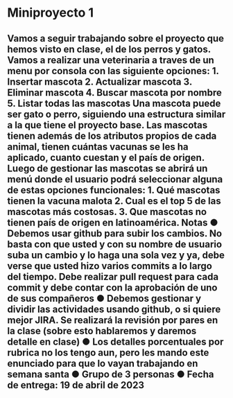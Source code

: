 
<h1>Miniproyecto 1</h1>
<h2>Vamos a seguir trabajando sobre el proyecto que hemos visto en clase, el de los perros y gatos.
Vamos a realizar una veterinaria a traves de un menu por consola con las siguiente opciones:
1. Insertar mascota
2. Actualizar mascota
3. Eliminar mascota
4. Buscar mascota por nombre
5. Listar todas las mascotas
Una mascota puede ser gato o perro, siguiendo una estructura similar a la que tiene el proyecto
base. Las mascotas tienen además de los atributos propios de cada animal, tienen cuántas
vacunas se les ha aplicado, cuanto cuestan y el país de origen.
Luego de gestionar las mascotas se abrirá un menú donde el usuario podrá seleccionar alguna
de estas opciones funcionales:
1. Qué mascotas tienen la vacuna malota
2. Cual es el top 5 de las mascotas más costosas.
3. Que mascotas no tienen país de origen en latinoamérica.
Notas
● Debemos usar github para subir los cambios. No basta con que usted y con su nombre
de usuario suba un cambio y lo haga una sola vez y ya, debe verse que usted hizo
varios commits a lo largo del tiempo. Debe realizar pull request para cada commit y
debe contar con la aprobación de uno de sus compañeros
● Debemos gestionar y dividir las actividades usando github, o si quiere mejor JIRA.
Se realizará la revisión por pares en la clase (sobre esto hablaremos y daremos detalle
en clase)
● Los detalles porcentuales por rubrica no los tengo aun, pero les mando este enunciado
para que lo vayan trabajando en semana santa
● Grupo de 3 personas
● Fecha de entrega: 19 de abril de 2023</h2>
